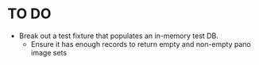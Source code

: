 # TO DO

* Break out a test fixture that populates an in-memory test DB.
  * Ensure it has enough records to return empty and non-empty pano image sets